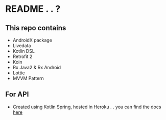 # README . . ?

## This repo contains
- AndroidX package
- Livedata
- Kotlin DSL
- Retrofit 2
- Koin
- Rx Java2 & Rx Android
- Lottie
- MVVM Pattern

## For API 
- Created using Kotlin Spring, hosted in Heroku . . you can find the docs [here](https://kotlinspringcrud.herokuapp.com/swagger-ui.html#/student-controller)